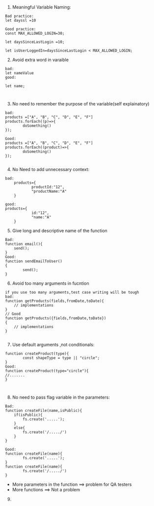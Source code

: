 1) Meaningful Variable Naming:
```
Bad practice:
let dayssl =10

Good practice:
const MAX_ALLOWED_LOGIN=30;

let daysSinceLastLogin =10; 

let isUserLoggedIn=daysSinceLastLogin < MAX_ALLOWED_LOGIN;

```
2) Avoid extra word in varaible
```
bad:
let nameValue
good:

let name;



```
3) No need to remember the purpose of the variable(self explainatory)
```
bad:
products =["A", "B", "C", "D", "E", "F"]
products.forEach((p)=>{
        doSomething()
});

Good:
products =["A", "B", "C", "D", "E", "F"]
products.forEach((product)=>{
        doSomething()
});


```
4) No Need to add unnecessary context:
```
bad:
    products={
            productId:"12",
            "productName:"A"
    }

good:
products={
            id:"12",
            "name:"A"
    }

```
5) Give long and descriptive name of the function
```
Bad:
function email(){
    send();
}
Good:
function sendEmailToUser()
{
        send();
}

```
6) Avoid too many arguments in fucntion
```
if you use too many arguments,test case writing will be tough
bad:
function getProducts(fields,fromDate,toDate){
    // implementations
}
// Good
function getProducts({fields,fromDate,toDate})
{
    // implementations
}


```

7) Use default arguments ,not conditionals:
```
function createProduct(type){
        const shapeType = type || "circle";
}
Good:
function createProduct(type="circle"){
//.......
}



```
8) No need to pass flag variable in the parameters:

```
Bad:
function createFile(name,isPublic){
    if(isPublic){
        fs.create('.....');
    }
    else{
        fs.create('/...../')
    }
}

Good:
function createFile(name){
        fs.create('.....');
}
function createFile(name){
        fs.create('/...../')
}

```
- More parameters in the function ==> problem for QA testers
- More functions ==> Not a problem

9) 



